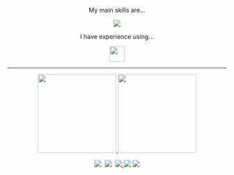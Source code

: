 
<p align="center"> My main skills are... </p>
<p align="center">
  <a href="https://skillicons.dev">
    <img src="https://skillicons.dev/icons?i=js,html,css"/>
  </a>
</p>

<p align="center"> I have experience using... </p>
<p align="center">
  <a href="https://skillicons.dev">
    <img src="https://skillicons.dev/icons?i=sass,java,py,flutter,firebase" height="35px"/>
  </a>
</p>
 
___
<div align="center">
<p align="center">
<a href="https://github.com/NadudAn">
  <img height="180em" src="https://github-readme-stats-eight-theta.vercel.app/api?username=minsuhan1&show_icons=true&theme=radical&include_all_commits=true&count_private=true"/>
  <img height="180em" src="https://github-readme-stats-eight-theta.vercel.app/api/top-langs/?username=minsuhan1&layout=compact&langs_count=8&theme=radical"/>
</a>
</p>

</div>


<p align="center">
  <a href="https://www.notion.so/HOME-325e1a5d317e4ef9b6555635368480f3?pvs=4"><img src="https://img.shields.io/badge/Notion-000000?style=flat-square&logo=Notion&logoColor=white&link=https://www.notion.so/HOME-325e1a5d317e4ef9b6555635368480f3?pvs=4"/></a>&nbsp
  <a href="https://velog.io/@minsuhan1"><img src="https://img.shields.io/badge/Tech%20Blog-11B48A?style=flat-square&logo=Vimeo&logoColor=white&link=https://velog.io/@minsuhan1"/></a>&nbsp
  <a href="mailto:iamminsuhan@gmail.com"><img src="https://img.shields.io/badge/Gmail-d14836?style=flat-square&logo=Gmail&logoColor=white&link=iamminsuhan@gmail.com"/>
  </a>
  <a href="https://solved.ac/monologue96"><img src="http://mazassumnida.wtf/api/mini/generate_badge?boj=monologue96"/></a>
  <a href="https://hits.seeyoufarm.com"><img src="https://hits.seeyoufarm.com/api/count/incr/badge.svg?url=https%3A%2F%2Fgithub.com%2Fminsuhan1&count_bg=%2379C83D&title_bg=%23555555&icon=github.svg&icon_color=%23E7E7E7&title=hits&edge_flat=false"/></a>
</p>
<br>

<!--
<div align="center">
  <img src="./profile-3d-contrib/profile-green-animate.svg" width=75% height=75% />
</div>

<!--
**minsuhan1/minsuhan1** is a ✨ _special_ ✨ repository because its `README.md` (this file) appears on your GitHub profile.

Here are some ideas to get you started:

- 🔭 I’m currently working on ...
- 🌱 I’m currently learning ...
- 👯 I’m looking to collaborate on ...
- 🤔 I’m looking for help with ...
- 💬 Ask me about ...
- 📫 How to reach me: ...
- 😄 Pronouns: ...
- ⚡ Fun fact: ...
-->
